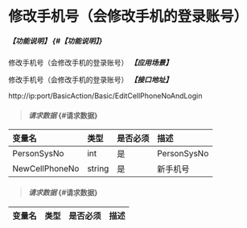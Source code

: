 # 修改手机号（会修改手机的登录账号）

##### _【功能说明】_ {#【功能说明】}

修改手机号（会修改手机的登录账号）
_**【应用场景】**_

修改手机号（会修改手机的登录账号）
_**【接口地址】**_

http://ip:port/BasicAction/Basic/EditCellPhoneNoAndLogin
> #### _请求数据_ {#请求数据}

| 变量名 | 类型 | 是否必须 | 描述 |
| :--- | :--- | :--- | :--- |
| PersonSysNo| int | 是 | PersonSysNo|
| NewCellPhoneNo | string | 是 | 新手机号 |

> #### _请求数据_ {#请求数据}

| 变量名 | 类型 | 是否必须 | 描述 |
| :--- | :--- | :--- | :--- |














